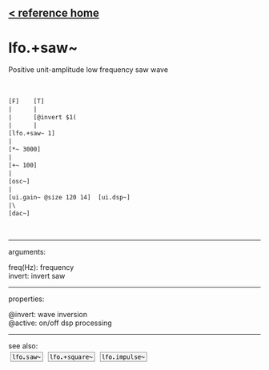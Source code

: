 [< reference home](ceammc_lib.html)
---

# lfo.+saw~


Positive unit-amplitude low frequency saw wave

```


[F]    [T]
|      |
|      [@invert $1(
|      |
[lfo.+saw~ 1]
|
[*~ 3000]
|
[+~ 100]
|
[osc~]
|
[ui.gain~ @size 120 14]  [ui.dsp~]
|\
[dac~]

            
```

---
arguments:

freq(Hz): frequency<br>
invert: invert saw<br>

---
properties:

@invert: wave inversion<br>
@active: on/off dsp
            processing<br>

---
see also:<br>
[![lfo.saw~](img/object_lfo.saw~.png)](lfo.saw~.html)
[![lfo.+square~](img/object_lfo.+square~.png)](lfo.+square~.html)
[![lfo.impulse~](img/object_lfo.impulse~.png)](lfo.impulse~.html)

